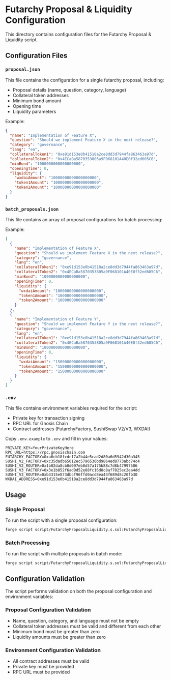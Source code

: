 # Futarchy Proposal & Liquidity Configuration

This directory contains configuration files for the Futarchy Proposal & Liquidity script.

## Configuration Files

### `proposal.json`

This file contains the configuration for a single futarchy proposal, including:

- Proposal details (name, question, category, language)
- Collateral token addresses
- Minimum bond amount
- Opening time
- Liquidity parameters

Example:
```json
{
  "name": "Implementation of Feature X",
  "question": "Should we implement Feature X in the next release?",
  "category": "governance",
  "lang": "en",
  "collateralToken1": "0xe91d153e0b41518a2ce8dd3d7944fa863463a97d",
  "collateralToken2": "0x4ECaBa5870353805a9F068101A40E0f32ed605C6",
  "minBond": "1000000000000000000",
  "openingTime": 0,
  "liquidity": {
    "wxdaiAmount": "10000000000000000000",
    "token1Amount": "10000000000000000000",
    "token2Amount": "10000000000000000000"
  }
}
```

### `batch_proposals.json`

This file contains an array of proposal configurations for batch processing:

Example:
```json
[
  {
    "name": "Implementation of Feature X",
    "question": "Should we implement Feature X in the next release?",
    "category": "governance",
    "lang": "en",
    "collateralToken1": "0xe91d153e0b41518a2ce8dd3d7944fa863463a97d",
    "collateralToken2": "0x4ECaBa5870353805a9F068101A40E0f32ed605C6",
    "minBond": "1000000000000000000",
    "openingTime": 0,
    "liquidity": {
      "wxdaiAmount": "10000000000000000000",
      "token1Amount": "10000000000000000000",
      "token2Amount": "10000000000000000000"
    }
  },
  {
    "name": "Implementation of Feature Y",
    "question": "Should we implement Feature Y in the next release?",
    "category": "governance",
    "lang": "en",
    "collateralToken1": "0xe91d153e0b41518a2ce8dd3d7944fa863463a97d",
    "collateralToken2": "0x4ECaBa5870353805a9F068101A40E0f32ed605C6",
    "minBond": "1000000000000000000",
    "openingTime": 0,
    "liquidity": {
      "wxdaiAmount": "15000000000000000000",
      "token1Amount": "15000000000000000000",
      "token2Amount": "15000000000000000000"
    }
  }
]
```

### `.env`

This file contains environment variables required for the script:

- Private key for transaction signing
- RPC URL for Gnosis Chain
- Contract addresses (FutarchyFactory, SushiSwap V2/V3, WXDAI)

Copy `.env.example` to `.env` and fill in your values:

```
PRIVATE_KEY=YourPrivateKeyHere
RPC_URL=https://rpc.gnosischain.com
FUTARCHY_FACTORY=0xa6cb18fcdc17a2b44e5cad2d80a6d5942d30a345
SUSHI_V2_FACTORY=0xc35dadb65012ec5796536bd9864ed8773abc74c4
SUSHI_V2_ROUTER=0x1b02da8cb0d097eb8d57a175b88c7d8b47997506
SUSHI_V3_FACTORY=0x3e1b852f6ad9d52e88fc16d8c8af7825ec2ea4dd
SUSHI_V3_ROUTER=0xb4315e873dbcf96ffd0acd8ea43f689d8c20fb30
WXDAI_ADDRESS=0xe91d153e0b41518a2ce8dd3d7944fa863463a97d
```

## Usage

### Single Proposal

To run the script with a single proposal configuration:

```bash
forge script script/FutarchyProposalLiquidity.s.sol:FutarchyProposalLiquidity --sig "run(string)" "script/config/proposal.json" --rpc-url $RPC_URL --private-key $PRIVATE_KEY
```

### Batch Processing

To run the script with multiple proposals in batch mode:

```bash
forge script script/FutarchyProposalLiquidity.s.sol:FutarchyProposalLiquidity --sig "runBatch(string)" "script/config/batch_proposals.json" --rpc-url $RPC_URL --private-key $PRIVATE_KEY
```

## Configuration Validation

The script performs validation on both the proposal configuration and environment variables:

### Proposal Configuration Validation
- Name, question, category, and language must not be empty
- Collateral token addresses must be valid and different from each other
- Minimum bond must be greater than zero
- Liquidity amounts must be greater than zero

### Environment Configuration Validation
- All contract addresses must be valid
- Private key must be provided
- RPC URL must be provided 